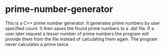 # prime-number-generator
This is a C++ prime number generator. It generates prime numbers by user specified count. It then saves the found prime numbers to a .dat file. If a user later request a lesser number of prime numbers the program will provide them from the file instead of calculating them again. The program never calculates a prime twice.
